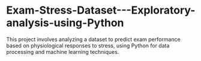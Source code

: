 # Exam-Stress-Dataset---Exploratory-analysis-using-Python
This project involves analyzing a dataset to predict exam performance based on physiological responses to stress, using Python for data processing and machine learning techniques.

